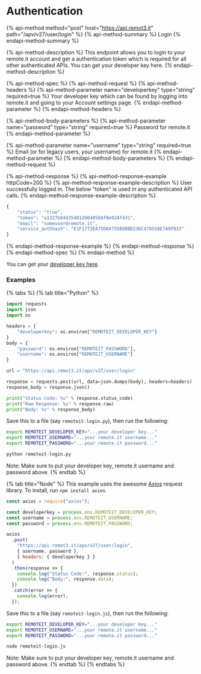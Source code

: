# Authentication

{% api-method method="post" host="https://api.remot3.it" path="/apv/v27/user/login" %}
{% api-method-summary %}
Login
{% endapi-method-summary %}

{% api-method-description %}
This endpoint allows you to login to your remote.it account and get a authentication token which is required for all other authenticated APIs. You can get your developer key here.
{% endapi-method-description %}

{% api-method-spec %}
{% api-method-request %}
{% api-method-headers %}
{% api-method-parameter name="developerkey" type="string" required=true %}
Your developer key which can be found by logging into remote.it and going to your Account settings page.
{% endapi-method-parameter %}
{% endapi-method-headers %}

{% api-method-body-parameters %}
{% api-method-parameter name="password" type="string" required=true %}
Password for remote.it
{% endapi-method-parameter %}

{% api-method-parameter name="username" type="string" required=true %}
Email \(or for legacy users, your username\) for remote.it
{% endapi-method-parameter %}
{% endapi-method-body-parameters %}
{% endapi-method-request %}

{% api-method-response %}
{% api-method-response-example httpCode=200 %}
{% api-method-response-example-description %}
User successfully logged in. The below "token" is used in any authenticated API calls.
{% endapi-method-response-example-description %}

```javascript
{
    "status": "true",
    "token": "a1327b84435481d9048504f0e924f431",
    "email": "someuser@remote.it",
    "service_authhash": "E1F1772EA75D04755B8BBD236C470550E7A9FB33"
}
```
{% endapi-method-response-example %}
{% endapi-method-response %}
{% endapi-method-spec %}
{% endapi-method %}

You can get your [developer key here](https://app.remote.it/account.html).

### Examples

{% tabs %}
{% tab title="Python" %}
```python
import requests
import json
import os

headers = {
    "developerkey": os.environ["REMOTEIT_DEVELOPER_KEY"]
}
body = {
    "password": os.environ["REMOTEIT_PASSWORD"],
    "username": os.environ["REMOTEIT_USERNAME"]
}

url = "https://api.remot3.it/apv/v27/user/login"

response = requests.post(url, data=json.dumps(body), headers=headers)
response_body = response.json()

print("Status Code: %s" % response.status_code)
print("Raw Response: %s" % response.raw)
print("Body: %s" % response_body)
```

Save this to a file \(say `remoteit-login.py`\), then run the following:

```bash
export REMOTEIT_DEVELOPER_KEY="...your developer key..."
export REMOTEIT_USERNAME="...your remote.it username..."
export REMOTEIT_PASSWORD="...your remote.it password..."

python remoteit-login.py
```

Note: Make sure to put your developer key, remote.it username and password above.
{% endtab %}

{% tab title="Node" %}
This example uses the awesome [Axios](https://github.com/axios/axios) request library. To install, run `npm install axios`.

```javascript
const axios = require("axios");

const developerkey = process.env.REMOTEIT_DEVELOPER_KEY;
const username = process.env.REMOTEIT_USERNAME;
const password = process.env.REMOTEIT_PASSWORD;

axios
  .post(
    "https://api.remot3.it/apv/v27/user/login",
    { username, password },
    { headers: { developerkey } }
  )
  .then(response => {
    console.log("Status Code:", response.status);
    console.log("Body:", response.data);
  })
  .catch(error => {
    console.log(error);
  });
```

Save this to a file \(say `remoteit-login.js`\), then run the following:

```bash
export REMOTEIT_DEVELOPER_KEY="...your developer key..."
export REMOTEIT_USERNAME="...your remote.it username..."
export REMOTEIT_PASSWORD="...your remote.it password..."

node remoteit-login.js
```

Note: Make sure to put your developer key, remote.it username and password above.
{% endtab %}
{% endtabs %}

